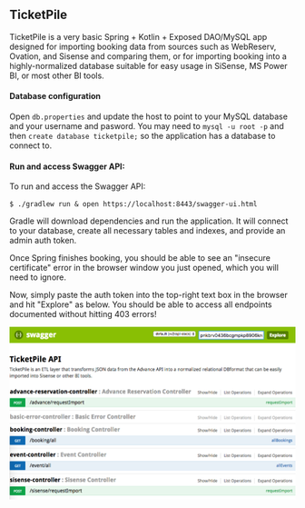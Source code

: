 ## TicketPile

TicketPile is a very basic Spring + Kotlin + Exposed DAO/MySQL app
designed for importing booking data from sources such as WebReserv,
Ovation, and Sisense and comparing them, or for importing booking 
into a highly-normalized database suitable for easy usage in SiSense,
MS Power BI, or most other BI tools.

#### Database configuration
Open `db.properties` and update the host to point to your MySQL database
and your username and pasword.  You may need to `mysql -u root -p` and
then `create database ticketpile;` so the application has a database to
connect to.

#### Run and access Swagger API:

To run and access the Swagger API:

```
$ ./gradlew run & open https://localhost:8443/swagger-ui.html
```

Gradle will download dependencies and run the application.  It will
connect to your database, create all necessary tables and indexes, 
and provide an admin auth token.

Once Spring finishes booking, you should be able to see an "insecure
certificate" error in the browser window you just opened, which you 
will need to ignore.

Now, simply paste the auth token into the top-right text box in the
browser and hit "Explore" as below.  You should be able to access all
endpoints documented without hitting 403 errors!

![Swagger Screenshot](/docs/swagger-screenshot.png)